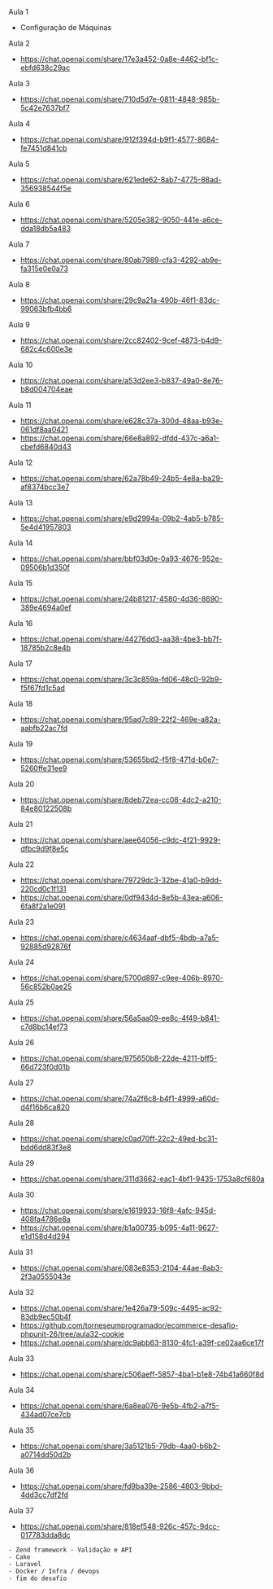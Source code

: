 Aula 1
- Configuração de Máquinas

Aula 2
-  https://chat.openai.com/share/17e3a452-0a8e-4462-bf1c-ebfd638c29ac

Aula 3
- https://chat.openai.com/share/710d5d7e-0811-4848-985b-5c42e7637bf7

Aula 4
- https://chat.openai.com/share/912f394d-b9f1-4577-8684-fe7451d841cb

Aula 5
- https://chat.openai.com/share/621ede62-8ab7-4775-88ad-356938544f5e

Aula 6
- https://chat.openai.com/share/5205e382-9050-441e-a6ce-dda18db5a483

Aula 7
- https://chat.openai.com/share/80ab7989-cfa3-4292-ab9e-fa315e0e0a73

Aula 8
- https://chat.openai.com/share/29c9a21a-490b-46f1-83dc-99063bfb4bb6

Aula 9
- https://chat.openai.com/share/2cc82402-9cef-4873-b4d9-682c4c600e3e

Aula 10
- https://chat.openai.com/share/a53d2ee3-b837-49a0-8e76-b8d004704eae

Aula 11
- https://chat.openai.com/share/e628c37a-300d-48aa-b93e-061df8aa0421
- https://chat.openai.com/share/66e8a892-dfdd-437c-a6a1-cbefd6840d43

Aula 12
- https://chat.openai.com/share/62a78b49-24b5-4e8a-ba29-af8374bcc3e7

Aula 13
- https://chat.openai.com/share/e9d2994a-09b2-4ab5-b785-5e4d41957803

Aula 14
- https://chat.openai.com/share/bbf03d0e-0a93-4676-952e-09506b1d350f

Aula 15
- https://chat.openai.com/share/24b81217-4580-4d36-8690-389e4694a0ef

Aula 16
- https://chat.openai.com/share/44276dd3-aa38-4be3-bb7f-18785b2c8e4b

Aula 17
- https://chat.openai.com/share/3c3c859a-fd06-48c0-92b9-f5f67fd1c5ad

Aula 18
- https://chat.openai.com/share/95ad7c89-22f2-469e-a82a-aabfb22ac7fd

Aula 19
- https://chat.openai.com/share/53655bd2-f5f8-471d-b0e7-5260ffe31ee9

Aula 20
- https://chat.openai.com/share/8deb72ea-cc08-4dc2-a210-84e80122508b

Aula 21
- https://chat.openai.com/share/aee64056-c9dc-4f21-9929-dfbc9d9f8e5c

Aula 22
- https://chat.openai.com/share/79729dc3-32be-41a0-b9dd-220cd0c1f131
- https://chat.openai.com/share/0df9434d-8e5b-43ea-a606-6fa8f2a1e091

Aula 23
- https://chat.openai.com/share/c4634aaf-dbf5-4bdb-a7a5-92885d92876f

Aula 24
- https://chat.openai.com/share/5700d897-c9ee-406b-8970-56c852b0ae25

Aula 25
- https://chat.openai.com/share/56a5aa09-ee8c-4f49-b841-c7d8bc14ef73

Aula 26
- https://chat.openai.com/share/975650b8-22de-4211-bff5-66d723f0d01b

Aula 27
- https://chat.openai.com/share/74a2f6c8-b4f1-4999-a60d-d4f16b6ca820

Aula 28
- https://chat.openai.com/share/c0ad70ff-22c2-49ed-bc31-bdd6dd83f3e8

Aula 29
- https://chat.openai.com/share/311d3662-eac1-4bf1-9435-1753a8cf680a

Aula 30
- https://chat.openai.com/share/e1619933-16f8-4afc-945d-408fa4786e8a
- https://chat.openai.com/share/b1a00735-b095-4a11-9627-e1d158d4d294

Aula 31
- https://chat.openai.com/share/083e8353-2104-44ae-8ab3-2f3a0555043e

Aula 32
- https://chat.openai.com/share/1e426a79-509c-4495-ac92-83db9ec50b4f
- https://github.com/torneseumprogramador/ecommerce-desafio-phpunit-26/tree/aula32-cookie
- https://chat.openai.com/share/dc9abb63-8130-4fc1-a39f-ce02aa6ce17f

Aula 33
- https://chat.openai.com/share/c506aeff-5857-4ba1-b1e8-74b41a660f8d

Aula 34
- https://chat.openai.com/share/6a8ea076-9e5b-4fb2-a7f5-434ad07ce7cb

Aula 35
- https://chat.openai.com/share/3a5121b5-79db-4aa0-b6b2-a0714dd50d2b

Aula 36
- https://chat.openai.com/share/fd9ba39e-2586-4803-9bbd-4dd3cc7df2fd

Aula 37
- https://chat.openai.com/share/818ef548-926c-457c-9dcc-017783dda8dc


```shell
- Zend framework - Validação e API
- Cake
- Laravel
- Docker / Infra / devops
- fim do desafio
```

